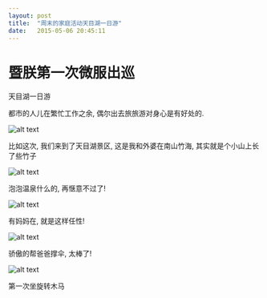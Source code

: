 ```yaml
---
layout: post
title:  "周末的家庭活动天目湖一日游"
date:   2015-05-06 20:45:11
---
```

暨朕第一次微服出巡
=======

天目湖一日游

都市的人儿在繁忙工作之余, 偶尔出去旅旅游对身心是有好处的.

![alt text][1]

比如这次, 我们来到了天目湖景区, 这是我和外婆在南山竹海, 其实就是个小山上长了些竹子

![alt text][2]

泡泡温泉什么的, 再惬意不过了!

![alt text][3]

有妈妈在, 就是这样任性!

![alt text][4]

骄傲的帮爸爸撑伞, 太棒了!

![alt text][5]

第一次坐旋转木马


  [1]: http://pic.yupoo.com/moxigan/EDcIZ8I3/medish.jpg
  [2]: http://pic.yupoo.com/moxigan/EDcJ3edN/medish.jpg
  [3]: http://pic.yupoo.com/moxigan/EDcK3pXu/medish.jpg
  [4]: http://pic.yupoo.com/moxigan/EDd0AEBn/medish.jpg
  [5]: http://pic.yupoo.com/moxigan/EDd0A410/medish.jpg